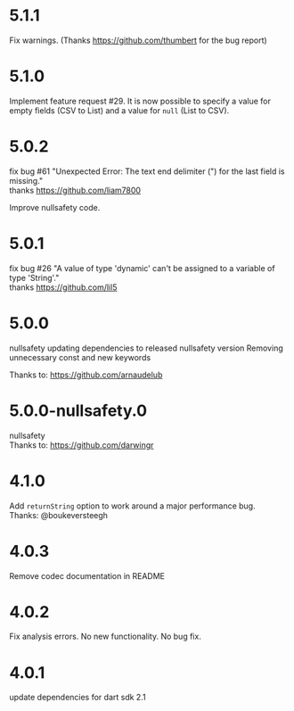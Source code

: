 # 5.1.1
Fix warnings.  (Thanks https://github.com/thumbert for the bug report)

# 5.1.0

Implement feature request #29. It is now possible to specify a value for empty fields (CSV to List) and
a value for `null` (List to CSV).

# 5.0.2

fix bug #61 "Unexpected Error: The text end delimiter (") for the last field is missing."  
thanks https://github.com/liam7800

Improve nullsafety code.

# 5.0.1

fix bug #26 "A value of type 'dynamic' can't be assigned to a variable of type 'String'."  
thanks https://github.com/lil5

# 5.0.0

nullsafety
updating dependencies to released nullsafety version
Removing unnecessary const and new keywords

Thanks to: https://github.com/arnaudelub

# 5.0.0-nullsafety.0

nullsafety  
Thanks to: https://github.com/darwingr

# 4.1.0

Add `returnString` option to work around a major performance bug.  
Thanks: @boukeversteegh

# 4.0.3

Remove codec documentation in README

# 4.0.2

Fix analysis errors. No new functionality. No bug fix.

# 4.0.1

update dependencies for dart sdk 2.1
